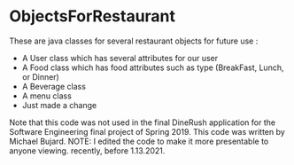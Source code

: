 # ObjectsForRestaurant
These are java classes for several restaurant objects for future use :
  - A User class which has several attributes for our user
  - A Food class which has food attributes such as type (BreakFast, Lunch, or Dinner)
  - A Beverage class
  - A menu class
  - Just made a change

Note that this code was not used in the final DineRush application for the Software Engineering final project of Spring 2019. This code was written by Michael Bujard.
NOTE: I edited the code to make it more presentable to anyone viewing. recently, before 1.13.2021.
